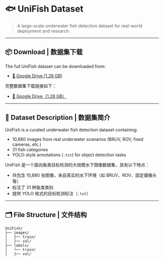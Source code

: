 # 🐟 UniFish Dataset

> A large-scale underwater fish detection dataset for real-world deployment and research.

---

## 📦 Download | 数据集下载

The full UniFish dataset can be downloaded from:

- [🔗 Google Drive (1.28 GB)](https://drive.google.com/file/d/17h1jRff5gCIjqREsDoRFOJck4kU8lyVs/view?usp=sharing)

完整数据集下载链接如下：

- [🔗 Google Drive（1.28 GB）](https://drive.google.com/file/d/17h1jRff5gCIjqREsDoRFOJck4kU8lyVs/view?usp=sharing)



---

## 📝 Dataset Description | 数据集简介

UniFish is a curated underwater fish detection dataset containing:

- 10,880 images from real underwater scenarios (BRUV, ROV, fixed cameras, etc.)
- 31 fish categories
- YOLO-style annotations (`.txt`) for object detection tasks

UniFish 是一个面向鱼类目标检测的大规模水下图像数据集，具有以下特点：

- 共包含 10,880 张图像，来自真实的水下环境（如 BRUV、ROV、固定摄像头等）
- 标注了 31 种鱼类类别
- 提供 YOLO 格式的目标检测标注（`.txt`）

---

## 🗂 File Structure | 文件结构

```plaintext
UniFish/
├── images/
│   ├── train/
│   ├── val/
├── labels/
│   └── train/
│   ├── val/

